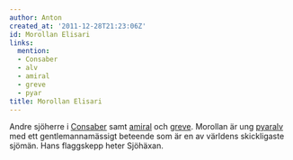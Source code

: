 ```yaml
---
author: Anton
created_at: '2011-12-28T21:23:06Z'
id: Morollan Elisari
links:
  mention:
  - Consaber
  - alv
  - amiral
  - greve
  - pyar
title: Morollan Elisari
---
```


Andre sjöherre i [Consaber] samt [amiral] och [greve]. Morollan är ung [pyar][][alv] med ett
gentlemannamässigt beteende som är en av världens skickligaste sjömän. Hans flaggskepp heter
Sjöhäxan.

  [Consaber]: Consaber
  [amiral]: amiral
  [greve]: greve
  [pyar]: pyar
  [alv]: alv
